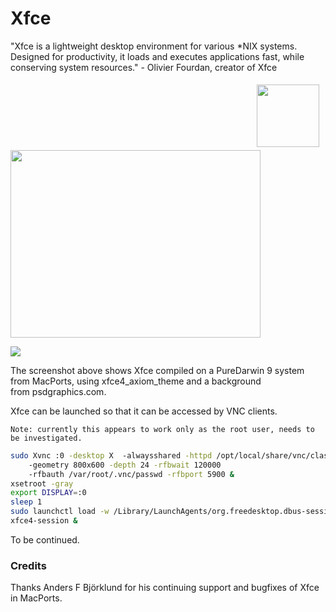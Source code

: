 Xfce
====
"Xfce is a lightweight desktop environment for various *NIX systems. Designed for productivity, it loads and executes applications fast, while conserving system resources." - Olivier Fourdan, creator of Xfce 

<div style="display:inline;float:right;margin-top:5px;margin-right:10px;margin-bottom:5px;margin-left:10px"><a href="https://raw.github.com/wiki/PureDarwin/PureDarwin/images/600px-xfce_logo.png?attredirects=0" imageanchor="1"><img border="0" height="100" src="https://raw.github.com/wiki/PureDarwin/PureDarwin/images/600px-xfce_logo.png?height=100&amp;width=100" width="100"></a></div>

<img border="0" height="300" src="https://raw.github.com/wiki/PureDarwin/PureDarwin/images/pd201001.jpg?height=300&amp;width=400" width="400">

[![](../_/rsrc/1264331892311/screenshots/pd201001.jpg%3Fheight=300&width=400)](../screenshots/pd201001.jpg%3Fattredirects=0)

The screenshot above shows Xfce compiled on a PureDarwin 9 system from MacPorts, using xfce4_axiom_theme and a background from psdgraphics.com.

Xfce can be launched so that it can be accessed by VNC clients.

`Note: currently this appears to work only as the root user, needs to be investigated.`

```bash
sudo Xvnc :0 -desktop X  -alwaysshared -httpd /opt/local/share/vnc/classes  
    -geometry 800x600 -depth 24 -rfbwait 120000 
    -rfbauth /var/root/.vnc/passwd -rfbport 5900 &
xsetroot -gray
export DISPLAY=:0
sleep 1
sudo launchctl load -w /Library/LaunchAgents/org.freedesktop.dbus-session.plist
xfce4-session &
```

To be continued.
### Credits
Thanks Anders F Björklund for his continuing support and bugfixes of Xfce in MacPorts.

